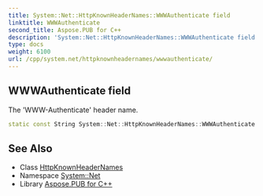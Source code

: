 ```yaml
---
title: System::Net::HttpKnownHeaderNames::WWWAuthenticate field
linktitle: WWWAuthenticate
second_title: Aspose.PUB for C++
description: 'System::Net::HttpKnownHeaderNames::WWWAuthenticate field. The ''WWW-Authenticate'' header name in C++.'
type: docs
weight: 6100
url: /cpp/system.net/httpknownheadernames/wwwauthenticate/
---
```

## WWWAuthenticate field


The 'WWW-Authenticate' header name.

```cpp
static const String System::Net::HttpKnownHeaderNames::WWWAuthenticate
```

## See Also

* Class [HttpKnownHeaderNames](../)
* Namespace [System::Net](../../)
* Library [Aspose.PUB for C++](../../../)
